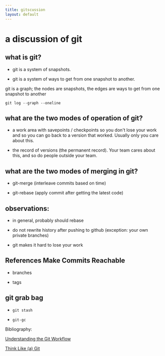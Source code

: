 ```yaml
---
title: gitscussion
layout: default
---
```

a discussion of git
===================

what is git?
------------

- git is a system of snapshots.

- git is a system of ways to get from one snapshot to another.

git is a graph; the nodes are snapshots, the edges are ways to get
from one snapshot to another

`git log --graph --oneline`

what are the two modes of operation of git?
-------------------------------------------

- a work area with savepoints / checkpoints so you don't lose your
  work and so you can go back to a version that worked. Usually only
  you care about this.

- the record of versions (the permanent record). Your team cares about
  this, and so do people outside your team.

what are the two modes of merging in git?
-----------------------------------------

- git-merge (interleave commits based on time)

- git-rebase (apply commit after getting the latest code)

observations:
-------------

- in general, probably should rebase

- do not rewrite history after pushing to github (exception: your own
  private branches)

- git makes it hard to lose your work

References Make Commits Reachable
---------------------------------

- branches

- tags

git grab bag
------------

- `git stash`

- `git-gc`

Bibliography:

[Understanding the Git Workflow](https://sandofsky.com/blog/git-workflow.html)

[Think Like (a) Git](http://think-like-a-git.net/)
